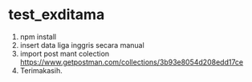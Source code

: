 # test_exditama
1. npm install
1. insert data liga inggris secara manual
2. import post mant colection https://www.getpostman.com/collections/3b93e8054d208edd17ce
3. Terimakasih.
